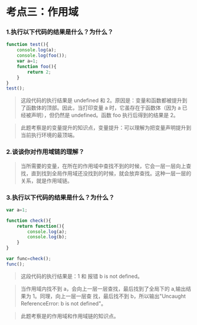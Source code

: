 # 考点三：作用域

### 1.执行以下代码的结果是什么？为什么？

```js
function test(){
    console.log(a);
    console.log(foo());
    var a=1;
    function foo(){
        return 2;
    }
}
test();
``` 

> 这段代码的执行结果是 undefined 和 2。原因是：变量和函数都被提升到了函数体的顶部。因此，当打印变量 a 时，它虽存在于函数体（因为 a 已 经被声明），但仍然是 undefined。函数 foo 执行后得到的结果是 2。

> 此题考察是的变量提升的知识点，变量提升：可以理解为把变量声明提升到当前执行环境的最顶端。  

### 2.谈谈你对作用域链的理解？

> 当所需要的变量，在所在的作用域中查找不到的时候，它会一层一层向上查找，直到找到全局作用域还没找到的时候，就会放弃查找。这种一层一层的关系，就是作用域链。


### 3.执行以下代码的结果是什么？为什么？

```js
var a=1;

function check(){
    return function(){
        console.log(a);
        console.log(b);
    }
}

var func=check();
func();
```

> 这段代码的执行结果是：1 和 报错 b is not defined。 

> 当作用域内找不到 a，会向上一层一层查找，最后找到了全局下的 a,输出结果为 1。同理，向上一层一层查 找，最后找不到 b，所以输出"Uncaught ReferenceError: b is not defined"。 

> 此题考察是的作用域和作用域链的知识点。

